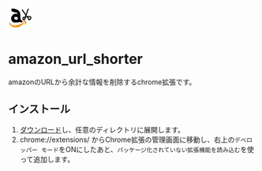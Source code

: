 ![](https://raw.githubusercontent.com/ken1flan/amazon_url_shorter/main/images/icon48.png)

# amazon_url_shorter
amazonのURLから余計な情報を削除するchrome拡張です。

## インストール
1. [ダウンロード](https://github.com/ken1flan/amazon_url_shorter/archive/main.zip)し、任意のディレクトリに展開します。
2. chrome://extensions/ からChrome拡張の管理画面に移動し、右上の`デベロッパー モード`をONにしたあと、`パッケージ化されていない拡張機能を読み込む`を使って追加します。
